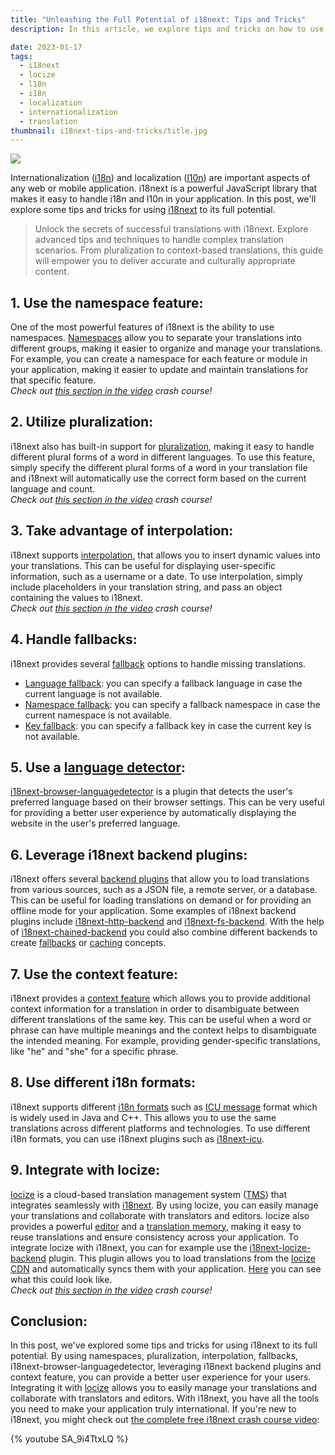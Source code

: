 ```yaml
---
title: "Unleashing the Full Potential of i18next: Tips and Tricks"
description: In this article, we explore tips and tricks on how to use i18next, a powerful JavaScript library, to handle internationalization and localization effectively by utilizing features such as namespaces, pluralization, interpolation, fallbacks, context feature and integration with locize to deliver a better user experience.

date: 2023-01-17
tags:
  - i18next
  - locize
  - l10n
  - i18n
  - localization
  - internationalization
  - translation
thumbnail: i18next-tips-and-tricks/title.jpg
---
```


![](title.jpg)

Internationalization ([i18n](../what-is-i18n/)) and localization ([l10n](../localization/)) are important aspects of any web or mobile application. i18next is a powerful JavaScript library that makes it easy to handle i18n and l10n in your application. In this post, we'll explore some tips and tricks for using [i18next](https://www.i18next.com) to its full potential.

>Unlock the secrets of successful translations with i18next. Explore advanced tips and techniques to handle complex translation scenarios. From pluralization to context-based translations, this guide will empower you to deliver accurate and culturally appropriate content.

## 1. Use the namespace feature:

One of the most powerful features of i18next is the ability to use namespaces. [Namespaces](https://www.i18next.com/principles/namespaces) allow you to separate your translations into different groups, making it easier to organize and manage your translations. For example, you can create a namespace for each feature or module in your application, making it easier to update and maintain translations for that specific feature.
<br />
*Check out [this section in the video](https://youtu.be/SA_9i4TtxLQ?t=314) crash course!*

## 2. Utilize pluralization:

i18next also has built-in support for [pluralization](https://www.i18next.com/translation-function/plurals), making it easy to handle different plural forms of a word in different languages. To use this feature, simply specify the different plural forms of a word in your translation file and i18next will automatically use the correct form based on the current language and count.
<br />
*Check out [this section in the video](https://youtu.be/SA_9i4TtxLQ?t=485) crash course!*

## 3. Take advantage of interpolation:

i18next supports [interpolation](https://www.i18next.com/translation-function/interpolation), that allows you to insert dynamic values into your translations. This can be useful for displaying user-specific information, such as a username or a date. To use interpolation, simply include placeholders in your translation string, and pass an object containing the values to i18next.
<br />
*Check out [this section in the video](https://youtu.be/SA_9i4TtxLQ?t=433) crash course!*

## 4. Handle fallbacks:

i18next provides several [fallback](https://www.i18next.com/principles/fallback) options to handle missing translations.

- [Language fallback](https://www.i18next.com/principles/fallback#language-fallback): you can specify a fallback language in case the current language is not available.
- [Namespace fallback](https://www.i18next.com/principles/fallback#namespace-fallback): you can specify a fallback namespace in case the current namespace is not available.
- [Key fallback](https://www.i18next.com/principles/fallback#key-fallback): you can specify a fallback key in case the current key is not available.

## 5. Use a [language detector](https://www.i18next.com/overview/plugins-and-utils#language-detector):

[i18next-browser-languagedetector](https://github.com/i18next/i18next-browser-languageDetector) is a plugin that detects the user's preferred language based on their browser settings. This can be very useful for providing a better user experience by automatically displaying the website in the user's preferred language.

## 6. Leverage i18next backend plugins:

i18next offers several [backend plugins](https://www.i18next.com/overview/plugins-and-utils#backends) that allow you to load translations from various sources, such as a JSON file, a remote server, or a database. This can be useful for loading translations on demand or for providing an offline mode for your application. Some examples of i18next backend plugins include [i18next-http-backend](https://github.com/i18next/i18next-http-backend) and [i18next-fs-backend](https://github.com/i18next/i18next-fs-backend). With the help of [i18next-chained-backend](https://github.com/i18next/i18next-chained-backend) you could also combine different backends to create [fallbacks](https://www.i18next.com/how-to/backend-fallback) or [caching](https://www.i18next.com/how-to/caching) concepts.

## 7. Use the context feature:

i18next provides a [context feature](https://www.i18next.com/translation-function/context) which allows you to provide additional context information for a translation in order to disambiguate between different translations of the same key. This can be useful when a word or phrase can have multiple meanings and the context helps to disambiguate the intended meaning. For example, providing gender-specific translations, like "he" and "she" for a specific phrase.

## 8. Use different i18n formats:

i18next supports different [i18n formats](https://www.i18next.com/overview/plugins-and-utils#i18n-formats) such as [ICU message](../i18n-formats-javascript/#icu) format which is widely used in Java and C++. This allows you to use the same translations across different platforms and technologies. To use different i18n formats, you can use i18next plugins such as [i18next-icu](https://github.com/i18next/i18next-icu).

## 9. Integrate with locize:

[locize](/) is a cloud-based translation management system ([TMS](../tms/)) that integrates seamlessly with [i18next](https://www.i18next.com). By using locize, you can easily manage your translations and collaborate with translators and editors. locize also provides a powerful [editor](https://docs.locize.com/different-views) and a [translation memory](https://docs.locize.com/whats-inside/translation-memory), making it easy to reuse translations and ensure consistency across your application.
To integrate locize with i18next, you can for example use the [i18next-locize-backend](https://github.com/locize/i18next-locize-backend) plugin. This plugin allows you to load translations from the [locize CDN](https://docs.locize.com/whats-inside/cdn-content-delivery-network) and automatically syncs them with your application. [Here](https://www.youtube.com/watch?v=TFV_vhJs5DY&t=294s) you can see what this could look like.
<br />
*Check out [this section in the video](https://youtu.be/SA_9i4TtxLQ?t=1076) crash course!*

## Conclusion:

In this post, we've explored some tips and tricks for using i18next to its full potential. By using namespaces, pluralization, interpolation, fallbacks, i18next-browser-languagedetector, leveraging i18next backend plugins and context feature, you can provide a better user experience for your users. Integrating it with [locize](/) allows you to easily manage your translations and collaborate with translators and editors. With i18next, you have all the tools you need to make your application truly international.
If you're new to i18next, you might check out [the complete free i18next crash course video](https://youtu.be/SA_9i4TtxLQ):

{% youtube SA_9i4TtxLQ %}